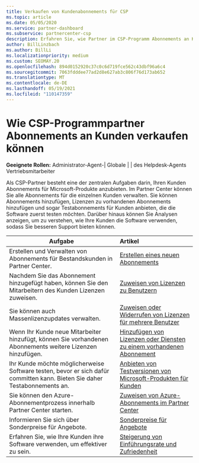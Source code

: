 ```yaml
---
title: Verkaufen von Kundenabonnements für CSP
ms.topic: article
ms.date: 05/05/2020
ms.service: partner-dashboard
ms.subservice: partnercenter-csp
description: Erfahren Sie, wie Partner im CSP-Programm Abonnements an Kunden verkaufen und diese über Partner Center verwalten können.
author: BillLinzbach
ms.author: BillLi
ms.localizationpriority: medium
ms.custom: SEOMAY.20
ms.openlocfilehash: 894d0152920c37c0c6d719fce562c43dbf96a6c4
ms.sourcegitcommit: 7063fdddee77ad2d8e627ab3c806f76d173ab652
ms.translationtype: MT
ms.contentlocale: de-DE
ms.lasthandoff: 05/19/2021
ms.locfileid: "110147359"
---
```

# <a name="how-csp-program-partners-can-sell-subscriptions-to-customers"></a>Wie CSP-Programmpartner Abonnements an Kunden verkaufen können

**Geeignete Rollen:** Administrator-Agent-| Globale | | des Helpdesk-Agents Vertriebsmitarbeiter

Als CSP-Partner besteht eine der zentralen Aufgaben darin, Ihren Kunden Abonnements für Microsoft-Produkte anzubieten. Im Partner Center können Sie alle Abonnements für die einzelnen Kunden verwalten. Sie können Abonnements hinzufügen, Lizenzen zu vorhandenen Abonnements hinzufügen und sogar Testabonnements für Kunden anbieten, die die Software zuerst testen möchten. Darüber hinaus können Sie Analysen anzeigen, um zu verstehen, wie Ihre Kunden die Software verwenden, sodass Sie besseren Support bieten können.

|**Aufgabe**   |**Artikel**   |
|----------------------|:----------------------|
|Erstellen und Verwalten von Abonnements für Bestandskunden in Partner Center.|[Erstellen eines neuen Abonnements](create-a-new-subscription.md)|
|Nachdem Sie das Abonnement hinzugefügt haben, können Sie den Mitarbeitern des Kunden Lizenzen zuweisen.  |[Zuweisen von Lizenzen zu Benutzern](assign-licenses-to-users.md)|
|Sie können auch Massenlizenzupdates verwalten.   |[Zuweisen oder Widerrufen von Lizenzen für mehrere Benutzer](bulk-license-provisioning-for-multiple-users.md)|
|Wenn Ihr Kunde neue Mitarbeiter hinzufügt, können Sie vorhandenen Abonnements weitere Lizenzen hinzufügen.   |[Hinzufügen von Lizenzen oder Diensten zu einem vorhandenen Abonnement](add-licenses-or-services-to-an-existing-subscription.md)|
|Ihr Kunde möchte möglicherweise Software testen, bevor er sich dafür committen kann. Bieten Sie daher Testabonnements an.    |[Anbieten von Testversionen von Microsoft-Produkten für Kunden](offer-your-customers-trials-of-microsoft-products.md)|
|Sie können den Azure-Abonnementprozess innerhalb Partner Center starten.   |[Zuweisen von Azure-Abonnements im Partner Center](assign-azure-subscriptions.md)|
|Informieren Sie sich über Sonderpreise für Angebote.   |[Sonderpreise für Angebote](get-special-pricing-for-offers.md)|
|Erfahren Sie, wie Ihre Kunden ihre Software verwenden, um effektiver zu sein.   | [Steigerung von Einführungsrate und Zufriedenheit](increasing-adoption-and-satisfaction.md)   |
